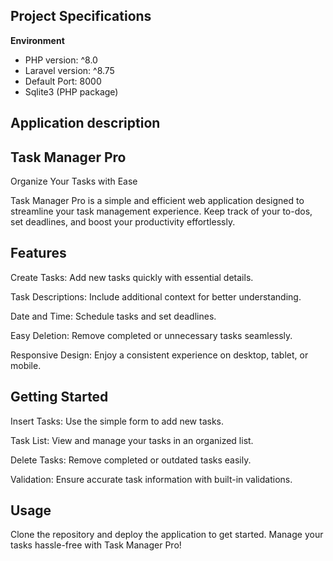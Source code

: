 ## Project Specifications

**Environment**
- PHP version: ^8.0
- Laravel version: ^8.75
- Default Port: 8000
- Sqlite3 (PHP package)

## Application description

## Task Manager Pro

Organize Your Tasks with Ease

Task Manager Pro is a simple and efficient web application designed to streamline your task management experience. Keep track of your to-dos, set deadlines, and boost your productivity effortlessly.

## Features

Create Tasks: Add new tasks quickly with essential details.

Task Descriptions: Include additional context for better understanding.

Date and Time: Schedule tasks and set deadlines.

Easy Deletion: Remove completed or unnecessary tasks seamlessly.

Responsive Design: Enjoy a consistent experience on desktop, tablet, or mobile.

## Getting Started

Insert Tasks: Use the simple form to add new tasks.

Task List: View and manage your tasks in an organized list.

Delete Tasks: Remove completed or outdated tasks easily.

Validation: Ensure accurate task information with built-in validations.

## Usage

Clone the repository and deploy the application to get started. Manage your tasks hassle-free with Task Manager Pro!  
